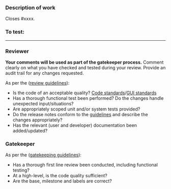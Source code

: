 ### Description of work

<!-- Please provide an outline and reasoning for the work.
If there is no linked issue provide context.
-->

Closes #xxxx. <!-- One line per closed issue. -->

<!-- If issue raised by user. Do not leak email addresses.
**Report to:** [user name]
-->

### To test:

<!-- Include sufficient instructions for someone unfamiliar with the application to test.
Ok to refer back to instructions in the issue.
-->

<!-- REMEMBER:
- Add release notes in separate file as per ([guidelines](https://developer.mantidproject.org/Standards/ReleaseNotesGuide.html)), or justify their absence.
- Add labels, milestones, etc.
- Ensure the base of this PR is correct (e.g. release-next or main)
-->

---

### Reviewer

**Your comments will be used as part of the gatekeeper process.** Comment clearly on what you have checked and tested during your review. Provide an audit trail for any changes requested.

As per the ([review guidelines](http://developer.mantidproject.org/ReviewingAPullRequest.html)):

- Is the code of an acceptable quality? [Code standards](http://developer.mantidproject.org/Standards/)/[GUI standards](http://developer.mantidproject.org/Standards/GUIStandards.html)
- Has a thorough functional test been performed? Do the changes handle unexpected input/situations?
- Are appropriately scoped unit and/or system tests provided?
- Do the release notes conform to the [guidelines](https://developer.mantidproject.org/Standards/ReleaseNotesGuide.html) and describe the changes appropriately?
- Has the relevant (user and developer) documentation been added/updated?

### Gatekeeper

As per the ([gatekeeping guidelines](https://developer.mantidproject.org/Gatekeeping.html)):

- Has a thorough first line review been conducted, including functional testing?
- At a high-level, is the code quality sufficient?
- Are the base, milestone and labels are correct?
